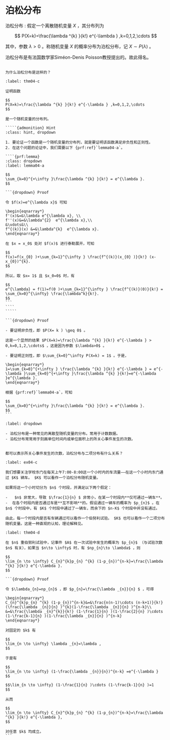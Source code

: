 # 泊松分布


泊松分布
: 假定一个离散随机变量 $X$ ，其分布列为

$$
P(X=k)=\frac{\lambda ^{k} }{k!} e^{-\lambda } ,k=0,1,2,\cdots 
$$

其中，参数 $\lambda >0$ 。称随机变量 $X$ 的概率分布为泊松分布，记 $X\sim P(\lambda)$ 。


泊松分布是有法国数学家Siméon-Denis Poisson教授提出的。故此得名。

```{admonition} Question

为什么泊松分布是这样的？
```


``````{prf:theorem} 
:label: thm04-c
 
证明函数

$$
P(X=k)=\frac{\lambda ^{k} }{k!} e^{-\lambda } ,k=0,1,2,\cdots 
$$

是一个随机变量的分布列。

`````{admonition} Hint
:class: hint, dropdown

1. 要论证一个函数是一个随机变量的分布列，就是要证明该函数满足非负性和正则性。
2. 在这个问题的论证中，我们需要以下 {prf:ref}`lemma04-a`。

````{prf:lemma} 
:class: dropdown 
:label: lemma04-a

$$
\sum_{k=0}^{+\infty }\frac{\lambda ^{k} }{k!} = e^{\lambda }.
$$

```{dropdown} Proof

令 $f(x)=e^{\lambda x}$ 可知

\begin{eqnarray*}
f'(x)&=&\lambda e^{\lambda x}, \\ 
f''(x)&=&\lambda^{2}  e^{\lambda x},\\ 
&\vdots&\\
f^{(k)}(x) &=&\lambda^{k}  e^{\lambda x}.
\end{eqnarray*}

在 $x = x_0$ 处对 $f(x)$ 进行泰勒展开，可知

$$
f(x)=f(x_{0} )+\sum_{k=1}^{\infty } \frac{f^{(k)}(x_{0} )}{k!} (x-x_{0})^{k}.
$$

所以，取 $x= 1$ 且 $x_0=0$ 时，有

$$
e^{\lambda} = f(1)=f(0 )+\sum_{k=1}^{\infty } \frac{f^{(k)}(0)}{k!} = \sum_{k=0}^{\infty} \frac{\lambda^k}{k!}. 
$$
```
````
`````

```{dropdown} Proof

- 要证明非负性，即 $P(X= k ) \geq 0$ 。

这是一个显然的结果 $P(X=k)=\frac{\lambda ^{k} }{k!} e^{-\lambda } > 0,k=0,1,2,\cdots$ ，这是因为参数 $\lambda>0$ 。

- 要证明正则性，即 $\sum_{k=0}^\infty P(X=k) = 1$ 。于是，

\begin{eqnarray*}
1=\sum_{k=0}^{+\infty } \frac{\lambda ^{k} }{k!} e^{-\lambda } = e^{-\lambda }\sum_{k=0}^{+\infty }\frac{\lambda ^{k} }{k!}=e^{-\lambda }e^{\lambda }.
\end{eqnarray*}

根据 {prf:ref}`lemma04-a`，可知

$$
\sum_{k=0}^{+\infty }\frac{\lambda ^{k} }{k!} = e^{\lambda }.
$$
```    
``````

```{prf:remark} 
:label: dropdown

- 泊松分布是一种常见的离散型随机变量的分布。常用于计数数据。
- 泊松分布常常用于刻画单位时间内或单位面积上的所关心事件发生的次数。
```



```{admonition} Question

都可以表示所关心事件发生的次数，泊松分布与二项分布有什么关系？
```


```{prf:example}
:label: ex04-c

我们想要关注学校东门在每天上午7:00-8:00这一个小时内的车流量——在这一个小时内东门通过 $K$ 辆车。 $K$ 可以看作一个泊松分布随机变量。

如果将这一个小时切分为 $n$ 个时段，并满足以下两个假定：

-   $n$ 非常大，导致 $\frac{1}{n} $ 非常小，在某一个时段内**仅可通过一辆车**。
-  在各个时段内是否通过车是**互不影响**的。假设通过一辆车的概率为 $p_{n}$ 。在 $n$ 个时段中，有 $K$ 个时段中通过了一辆车，而余下的 $n-K$ 个时段中并没有通过。

由此，每一个时段内是否有车辆通过可以看作一个伯努利试验。 $K$ 也可以看作一个二项分布随机变量。这是一种直观的认知，理论解释见。
```

````{prf:theorem}
:label: thm04-d

在 $n$ 重伯努利试验中，记事件 $A$ 在一次试验中发生的概率为 $p_{n}$ （与试验次数 $n$ 有关），如果当 $n\to \infty$ 时，有 $np_{n}\to \lambda$ ，则

$$
\lim_{n \to \infty} C_{n}^{k}p_{n} ^{k} (1-p_{n})^{n-k}=\frac{\lambda ^{k} }{k!} e^{-\lambda }.
$$

```{dropdown} Proof

令 $\lambda_{n}=np_{n}$ ，即 $p_{n}=\frac{\lambda _{n}}{n} $ ，可得

\begin{eqnarray*}
C_{n}^{k}p_{n} ^{k} (1-p_{n})^{n-k}&=&\frac{n(n-1)\cdots (n-k+1)}{k!} (\frac{\lambda _{n}}{n} )^{k}(1-\frac{\lambda _{n}}{n} )^{n-k}\\
&=&\frac{\lambda _{n}^{k}}{k!} (1-\frac{1}{n} )(1-\frac{2}{n} )\cdots (1-\frac{k-1}{n} )(1-\frac{\lambda _{n}}{n} )^{n-k}
\end{eqnarray*}

对固定的 $k$ 有

$$
\lim_{n \to \infty} \lambda _{n}=\lambda ,
$$

于是有

$$
\lim_{n \to \infty} (1-\frac{\lambda _{n}}{n})^{n-k} =e^{-\lambda }
$$

$$\lim_{n \to \infty} (1-\frac{1}{n} )\cdots (1-\frac{k-1}{n} )=1
$$

从而

$$
\lim_{n \to \infty} C_{n}^{k}p_{n} ^{k} (1-p_{n})^{n-k}=\frac{\lambda ^{k} }{k!} e^{-\lambda },
$$

对任意 $k$ 均成立。
```
````

